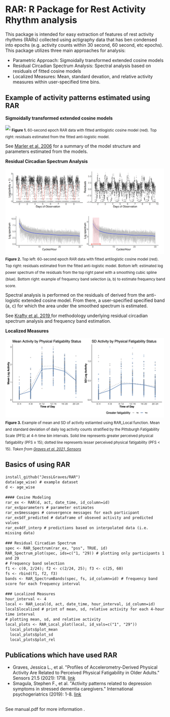 # RAR: R Package for Rest Activity Rhythm analysis

This package is intended for easy extraction of features of rest activity rhythms (RARs) collected using actigraphy data that has ben condensed into epochs (e.g. activity counts within 30 second, 60 second, etc epochs). This package utilizes three main approaches for analysis: 
* Parametric Approach: Sigmoidally transformed extended cosine models
* Residual Circadian Spectrum Analysis: Spectral analysis based on residuals of fitted cosine models
* Localized Measures: Mean, standard devation, and relative activity measures within user-specified time bins.

## Example of activity patterns estimated using RAR

__Sigmoidally transformed extended cosine models__


![](../master/param_ex1.png)
<sub> <b> Figure 1. </b> 60-second epoch RAR data with fitted antilogistic cosine model (red). Top right: residuals estimated from the fitted anti-logistic model. </sub>

See <a href = "https://onlinelibrary.wiley.com/doi/epdf/10.1002/sim.2466">Marler et al. 2006</a> for a summary of the model structure and parameters estimated from the models. 

__Residual Circadian Spectrum Analysis__

<img src="https://github.com/JessLGraves/RAR/blob/master/RAR_Spectrum_bands.png" width="500">
<sub> <b> Figure 2. </b> Top left: 60-second epoch RAR data with fitted antilogistic cosine model (red). Top right: residuals estimated from the fitted anti-logistic model. Bottom left: estimated log power spectrum of the residuals from the top right panel with a smoothing cubic spline (blue). Bottom right: example of frequency band selection (a, b) to estimate frequency band score.</sub>

Spectral analysis is performed on the residuals of derived from the anti-logistic extended cosine model. From there, a user-specified specified band (a, c) for which the area under the smoothed spectrum is estimated. 

See <a href = "https://link.springer.com/article/10.1007/s12561-018-09230-2"> Krafty et al. 2019 </a> for methodology underlying residual circadian spectrum analysis and frequency band estimation.

__Localized Measures__

<img src="https://github.com/JessLGraves/RAR/blob/master/graves_sensors_figure.png" width="500">
<sub> <b> Figure 3. </b> Example of mean and SD of activity estiamted using RAR_Local function. Mean and standard deviation of daily log activity counts stratified by the Pittsburgh Fatigability Scale (PFS) at 4-h time bin intervals. Solid line represents greater perceived physical fatigability (PFS ≥ 15); dotted line represents lesser perceived physical fatigability (PFS < 15). <i>Taken from <a href = "https://www.mdpi.com/1424-8220/21/5/1718">Graves et al. 2021, Sensors</a></i> </sub>

## Basics of using RAR
```
install_github("JessLGraves/RAR")
data(age_wise) # example dataset
d <- age_wise

#### Cosine Modeling
rar_ex <- RAR(d, act, date_time, id_column=id) 
rar_ex$parameters # parameter estimates
rar_ex$messages # convergence messages for each participant
rar_ex$df_predicted # dataframe of obseved activity and predicted values
rar_ex4df_interp # predictions based on interpolated data (i.e. missing data)

### Residual Circadian Spectrum
spec <- RAR_Spectrum(rar_ex, "pss", TRUE, id)
RAR_Spectrum_plot(spec, ids=c("1, "29)) # plotting only participants 1 and 29
# Frequency band selection
f1 <- c(0, 2/24); f2 <- c(2/24, 25); f3 <- c(25, 60)
fs <- rbind(f1, f2, f3)
bands <- RAR_SpectrumBands(spec, fs, id_column=id) # frequency band score for each frequency interval

### Localized Measures
hour_interval <- 4
local <- RAR_Local(d, act, date_time, hour_interval, id_column=id)
local$localized # print of mean, sd, relative activity for each 4-hour time interval 
# plotting mean, sd, and relative activity
local_plots <- RAR_Local_plot(local, id_vals=c("1", "29"))
  local_plots$plot_mean
  local_plots$plot_sd
  local_plots$plot_rel
```


## Publications which have used RAR

- Graves, Jessica L., et al. "Profiles of Accelerometry-Derived Physical Activity Are Related to Perceived Physical Fatigability in Older Adults." Sensors 21.5 (2021): 1718. <a href = "https://www.mdpi.com/1424-8220/21/5/1718"> link </a>
- Smagula, Stephen F., et al. "Activity patterns related to depression symptoms in stressed dementia caregivers." International psychogeriatrics (2019): 1-8. <a href = "https://www.cambridge.org/core/journals/international-psychogeriatrics/article/abs/activity-patterns-related-to-depression-symptoms-in-stressed-dementia-caregivers/B241BD2B09FEF44A715F2424F7B62294"> link </a>

##
See manual.pdf for more information .


